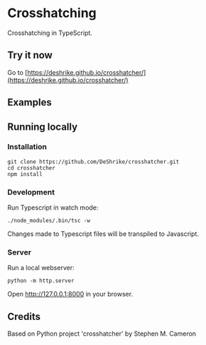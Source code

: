 # Crosshatching

Crosshatching in TypeScript.

## Try it now

Go to [https://deshrike.github.io/crosshatcher/](https://deshrike.github.io/crosshatcher/)

## Examples



## Running locally

### Installation

```console
git clone https://github.com/DeShrike/crosshatcher.git
cd crosshatcher
npm install

```

### Development

Run Typescript in watch mode:

```console
./node_modules/.bin/tsc -w
```

Changes made to Typescript files will be transpiled to Javascript.

### Server

Run a local webserver:

```console
python -m http.server
```

Open http://127.0.0.1:8000 in your browser.

## Credits

Based on Python project 'crosshatcher' by Stephen M. Cameron

